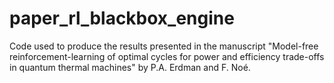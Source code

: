 # paper_rl_blackbox_engine
Code used to produce the results presented in the manuscript "Model-free reinforcement-learning of optimal cycles for power and efficiency trade-offs in quantum thermal machines" by P.A. Erdman and F. Noé.
